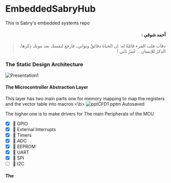 # EmbeddedSabryHub
This is Sabry's embedded systems repo

<div dir="rtl">
  
#### أحمد شوقي : 
> دقات قلب المرء قائلةً له: إن الحياةَ دقائقٌ وثواني، 
فارفع لنفسك بعد موتك ذِكرها، الذِكرُ للإنسان .. عُمرٌ ثاني !

</div>


### The Static Design Architecture 
![Presentation1](https://user-images.githubusercontent.com/82292548/134666422-4ddb3824-1ba4-408d-adae-df4132e63b75.png)

#### The Microcontroller Abstraction Layer
This layer has two main parts one for memory mapping to map the registers and the vector table into macros <\b>
![pptCFD1 pptm  Autosaved](https://user-images.githubusercontent.com/82292548/134762612-b09d78d5-d38d-4986-8f3f-f8ee6c7ebf48.jpg)

The higher one is to make drivers for The main Peripherals of the MCU
- [X] :tada: GPIO
- [X] :tada: External Interrupts
- [X] :tada: Timers
- [X] :tada: ADC
- [X] :tada: EEPROM
- [X] :tada: UART
- [X] :tada: SPI
- [ ] :tada: I2C
#### The 
